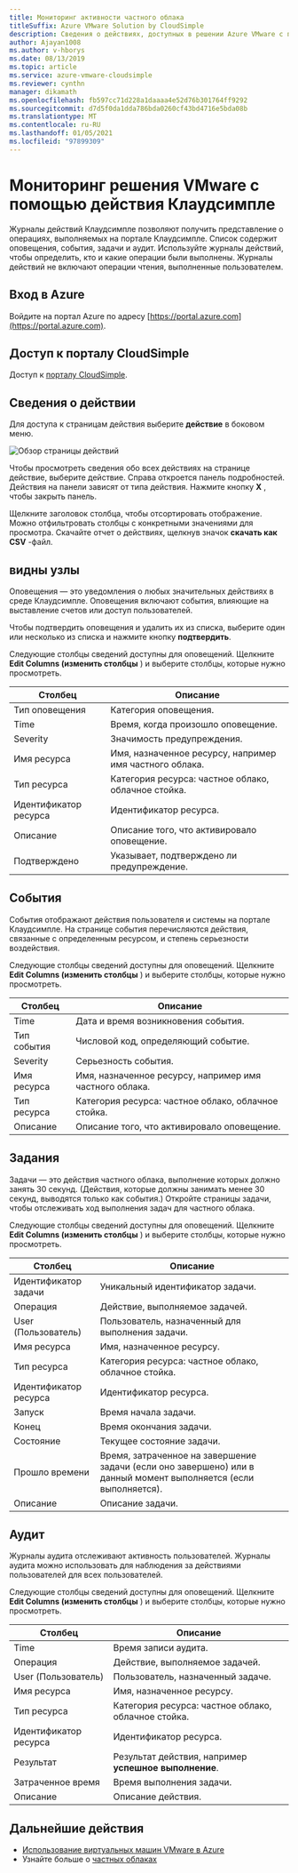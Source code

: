```yaml
---
title: Мониторинг активности частного облака
titleSuffix: Azure VMware Solution by CloudSimple
description: Сведения о действиях, доступных в решении Azure VMware с помощью среды Клаудсимпле, включая оповещения, события, задачи и аудит.
author: Ajayan1008
ms.author: v-hborys
ms.date: 08/13/2019
ms.topic: article
ms.service: azure-vmware-cloudsimple
ms.reviewer: cynthn
manager: dikamath
ms.openlocfilehash: fb597cc71d228a1daaaa4e52d76b301764ff9292
ms.sourcegitcommit: d7d5f0da1dda786bda0260cf43bd4716e5bda08b
ms.translationtype: MT
ms.contentlocale: ru-RU
ms.lasthandoff: 01/05/2021
ms.locfileid: "97899309"
---
```

# <a name="monitor-vmware-solution-by-cloudsimple-activity"></a>Мониторинг решения VMware с помощью действия Клаудсимпле

Журналы действий Клаудсимпле позволяют получить представление о операциях, выполняемых на портале Клаудсимпле.  Список содержит оповещения, события, задачи и аудит.  Используйте журналы действий, чтобы определить, кто и какие операции были выполнены.  Журналы действий не включают операции чтения, выполненные пользователем.

## <a name="sign-in-to-azure"></a>Вход в Azure

Войдите на портал Azure по адресу [https://portal.azure.com](https://portal.azure.com).

## <a name="access-the-cloudsimple-portal"></a>Доступ к порталу CloudSimple

Доступ к [порталу CloudSimple](access-cloudsimple-portal.md).

## <a name="activity-information"></a>Сведения о действии

Для доступа к страницам действия выберите **действие** в боковом меню.

![Обзор страницы действий](media/activity-page-overview.png)

Чтобы просмотреть сведения обо всех действиях на странице действие, выберите действие. Справа откроется панель подробностей. Действия на панели зависят от типа действия. Нажмите кнопку **X** , чтобы закрыть панель.

Щелкните заголовок столбца, чтобы отсортировать отображение.  Можно отфильтровать столбцы с конкретными значениями для просмотра.  Скачайте отчет о действиях, щелкнув значок **скачать как CSV** -файл.

## <a name="alerts"></a>видны узлы

Оповещения — это уведомления о любых значительных действиях в среде Клаудсимпле.  Оповещения включают события, влияющие на выставление счетов или доступ пользователей.

Чтобы подтвердить оповещения и удалить их из списка, выберите один или несколько из списка и нажмите кнопку **подтвердить**.

Следующие столбцы сведений доступны для оповещений. Щелкните **Edit Columns (изменить столбцы** ) и выберите столбцы, которые нужно просмотреть.

| Столбец | Описание |
------------ | ------------- |
| Тип оповещения | Категория оповещения.|
| Time | Время, когда произошло оповещение. |
| Severity | Значимость предупреждения.|
| Имя ресурса | Имя, назначенное ресурсу, например имя частного облака. |
| Тип ресурса | Категория ресурса: частное облако, облачное стойка. |
| Идентификатор ресурса | Идентификатор ресурса. |
| Описание | Описание того, что активировало оповещение. |
| Подтверждено | Указывает, подтверждено ли предупреждение. |

## <a name="events"></a>События

События отображают действия пользователя и системы на портале Клаудсимпле. На странице события перечисляются действия, связанные с определенным ресурсом, и степень серьезности воздействия.

Следующие столбцы сведений доступны для оповещений. Щелкните **Edit Columns (изменить столбцы** ) и выберите столбцы, которые нужно просмотреть.

| Столбец | Описание |
------------ | ------------- |
| Time | Дата и время возникновения события. |
| Тип события | Числовой код, определяющий событие. |
| Severity | Серьезность события.|
| Имя ресурса | Имя, назначенное ресурсу, например имя частного облака. |
| Тип ресурса | Категория ресурса: частное облако, облачное стойка. |
| Описание | Описание того, что активировало оповещение. |

## <a name="tasks"></a>Задания

Задачи — это действия частного облака, выполнение которых должно занять 30 секунд. (Действия, которые должны занимать менее 30 секунд, выводятся только как события.) Откройте страницы задачи, чтобы отслеживать ход выполнения задач для частного облака.

Следующие столбцы сведений доступны для оповещений. Щелкните **Edit Columns (изменить столбцы** ) и выберите столбцы, которые нужно просмотреть.

| Столбец | Описание |
------------ | ------------- |
| Идентификатор задачи | Уникальный идентификатор задачи. |
| Операция | Действие, выполняемое задачей. |
| User (Пользователь) | Пользователь, назначенный для выполнения задачи. |
| Имя ресурса | Имя, назначенное ресурсу. |
| Тип ресурса | Категория ресурса: частное облако, облачное стойка. |
| Идентификатор ресурса | Идентификатор ресурса. |
| Запуск | Время начала задачи. |
| Конец | Время окончания задачи. |
| Состояние | Текущее состояние задачи. |
| Прошло времени | Время, затраченное на завершение задачи (если оно завершено) или в данный момент выполняется (если выполняется). |
| Описание | Описание задачи. |

## <a name="audit"></a>Аудит

Журналы аудита отслеживают активность пользователей. Журналы аудита можно использовать для наблюдения за действиями пользователей для всех пользователей.

Следующие столбцы сведений доступны для оповещений. Щелкните **Edit Columns (изменить столбцы** ) и выберите столбцы, которые нужно просмотреть.

| Столбец | Описание |
------------ | ------------- |
| Time | Время записи аудита. |
| Операция | Действие, выполняемое задачей. |
| User (Пользователь) | Пользователь, назначенный задаче. |
| Имя ресурса | Имя, назначенное ресурсу. |
| Тип ресурса | Категория ресурса: частное облако, облачное стойка. |
| Идентификатор ресурса | Идентификатор ресурса. |
| Результат | Результат действия, например **успешное выполнение**. |
| Затраченное время | Время выполнения задачи. |
| Описание | Описание действия. |

## <a name="next-steps"></a>Дальнейшие действия

* [Использование виртуальных машин VMware в Azure](quickstart-create-vmware-virtual-machine.md)
* Узнайте больше о [частных облаках](cloudsimple-private-cloud.md)
